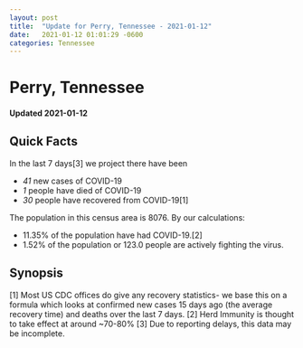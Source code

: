 ```yaml
---
layout: post
title:  "Update for Perry, Tennessee - 2021-01-12"
date:   2021-01-12 01:01:29 -0600
categories: Tennessee
---
```


# Perry, Tennessee
#### Updated 2021-01-12

## Quick Facts

In the last 7 days[3] we project there have been
- *41* new cases of COVID-19
- *1* people have died of COVID-19
- *30* people have recovered from COVID-19[1]

The population in this census area is 8076. By our calculations:
- 11.35% of the population have had COVID-19.[2]
- 1.52% of the population or 123.0 people are actively fighting the virus.

## Synopsis




[1] Most US CDC offices do give any recovery statistics- we base this on a formula which looks at confirmed new cases
15 days ago (the average recovery time) and deaths over the last 7 days.
[2] Herd Immunity is thought to take effect at around ~70-80%
[3] Due to reporting delays, this data may be incomplete. 
    